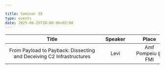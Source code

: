 ```yaml
---

title: Seminar IX
type: events
date: 2025-06-25T18:00:00+02:00
---
```


| Title <div style="width:290px"></div> | Speaker <div style="width:90px"></div> | Place <div style="width:100px"></div> | Datetime <div style="width:150px"></div> | Slides <div style="width:40px"></div> |
| :---: | :-----: |:------------------------------------:| :------: | :----: |
| From Payload to Payback: Dissecting and Deceiving C2 Infrastructures | Levi | Amf Pompeiu @ FMI | 25 Jun 2025 18:00 | N/A |
